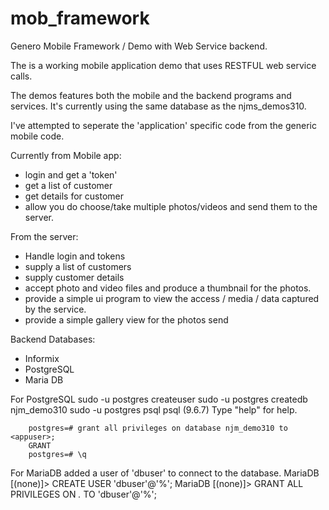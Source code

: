 # mob_framework
Genero Mobile Framework / Demo with Web Service backend.

The is a working mobile application demo that uses RESTFUL web service calls.

The demos features both the mobile and the backend programs and services.
It's currently using the same database as the njms_demos310.

I've attempted to seperate the 'application' specific code from the generic mobile code.

Currently from Mobile app:
* login and get a 'token'
* get a list of customer
* get details for customer
* allow you do choose/take multiple photos/videos and send them to the server.

From the server:
* Handle login and tokens
* supply a list of customers
* supply customer details
* accept photo and video files and produce a thumbnail for the photos.
* provide a simple ui program to view the access / media / data captured by the service.
* provide a simple gallery view for the photos send

Backend Databases:
* Informix
* PostgreSQL
* Maria DB


For PostgreSQL
        sudo -u postgres createuser <appuser>
        sudo -u postgres createdb njm_demo310
        sudo -u postgres psql
        psql (9.6.7)
        Type "help" for help.

        postgres=# grant all privileges on database njm_demo310 to <appuser>;
        GRANT
        postgres=# \q


For MariaDB added a user of 'dbuser' to connect to the database.
MariaDB [(none)]> CREATE USER 'dbuser'@'%';
MariaDB [(none)]> GRANT ALL PRIVILEGES ON *.* TO 'dbuser'@'%';

